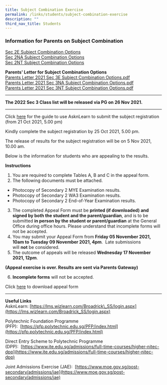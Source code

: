 ```yaml
---
title: Subject Combination Exercise
permalink: /links/students/subject-combination-exercise
description: ""
third_nav_title: Students
---
```

### Information for Parents on Subject Combination

[Sec 2E Subject Combination Options](/files/2021%20Sec%202%20Subject%20Combi%20Slides%20for%20Sec%202%20Express%20-%20Subj%20Registration%20-%20SchWeb.pdf) <br>
[Sec 2NA Subject Combination Options](/files/2021%20Sec%202%20Subject%20Combi%20Slides%20for%20Sec%202%20NA%20-%20Subj%20Registration%20-%20SchWeb.pdf) <br>
[Sec 2NT Subject Combination Options](/files/2021%20Sec%202%20Subject%20Combi%20Slides%20for%20Sec%202%20NT%20-%20Subj%20Registration%20-%20SchWeb.pdf)
  
**Parents' Letter for Subject Combination Options** <br>
[Parents Letter 2021 Sec 3E Subject Combination Options.pdf](/files/Parents%20Letter%202021%20Sec%203E%20Subject%20Combination%20Options.pdf) <br>
[Parents Letter 2021 Sec 3NA Subject Combination Options.pdf](/files/Parents%20Letter%202021%20Sec%203NA%20Subject%20Combination%20Options.pdf) <br>
[Parents Letter 2021 Sec 3NT Subject Combination Options.pdf](/files/Parents%20Letter%202021%20Sec%203NT%20Subject%20Combination%20Options.pdf)

----------------

**The 2022 Sec 3 Class list will be released via PG on 26 Nov 2021.**

---------------

Click [here](/files/Guide%20to%20Login%20to%20AsknLearn-%20For%20SchWeb.pdf) for the guide to use AsknLearn to submit the subject registration (from 21 Oct 2021, 5.00 pm)  
  
Kindly complete the subject registration by 25 Oct 2021, 5.00 pm.
  
The release of results for the subject registration will be on 5 Nov 2021, 10.00 am.  
  
Below is the information for students who are appealing to the results.  

**Instructions** <br>
1. You are required to complete Tables A, B and C in the appeal form.
2. The following documents must be attached.
* Photocopy of Secondary 2 MYE Examination results.
* Photocopy of Secondary 2 WA3 Examination results.
* Photocopy of Secondary 2 End-of-Year Examination results.
3. The completed Appeal Form must be **printed (if downloaded) and signed by both the student and the parent/guardian**, and is to be submitted **in person by the student or parent/guardian** at the General Office during office hours. Please understand that incomplete forms will not be accepted.
4. You may submit your Appeal Form from **Friday 05 November 2021, 10am to Tuesday 09 November 2021, 4pm**.  Late submissions will **not** be considered.
5. The outcome of appeals will be released **Wednesday 17 November 2021, 12pm**.

**(Appeal exercise is over. Results are sent via Parents Gateway)**

6. **Incomplete forms** will not be accepted.

Click [here](/files/2021%20Sec%202%20Subj%20Combi%20Appeal%20Form.pdf) to download appeal form

-----------

**Useful Links** <br>
AsknLearn: [https://lms.wizlearn.com/Broadrick\_SS/login.aspx](https://lms.wizlearn.com/Broadrick_SS/login.aspx)  
  
Polytechnic Foundation Programme (PFP):  [https://pfp.polytechnic.edu.sg/PFP/index.html](https://pfp.polytechnic.edu.sg/PFP/index.html)  
  
Direct Entry Scheme to Polytechnic Programme (DPP):  [https://www.ite.edu.sg/admissions/full-time-courses/higher-nitec-dpp](https://www.ite.edu.sg/admissions/full-time-courses/higher-nitec-dpp)  
  
Joint Admissions Exercise (JAE):  [https://www.moe.gov.sg/post-secondary/admissions/jae](https://www.moe.gov.sg/post-secondary/admissions/jae)